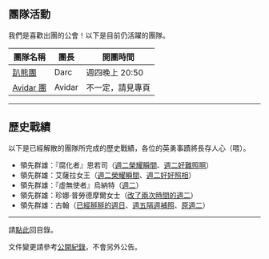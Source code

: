 ## 團隊活動

我們是喜歡出團的公會！以下是目前仍活躍的團隊。

| **團隊名稱**                | **團長** | **開團時間**   |
| -------------------------- | ------- | -------------- |
| [趴熊團](bear.html)         | Darc    | 週四晚上 20:50  |
| [Avidar 團](avidar.html) | Avidar | 不一定，請見專頁 |

---

## 歷史戰績

以下是已經解散的團隊所完成的歷史戰績，各位的英勇事蹟將長存人心（喂）。

- 領先群雄：『腐化者』恩若司（[週二榮耀瞬間](img_aotc_nzoth_tue.jpg)、[週二好難照啊](img_aotc_nzoth_tue2.jpg)）
- 領先群雄：艾薩拉女王（[週二榮耀瞬間](img_aotc_azshara_tue.jpg)、[週二好好照相](img_aotc_azshara_tue2.jpg)）
- 領先群雄：『虛無使者』烏納特（[週二](img_aotc_uunat_tue.jpg)）
- 領先群雄：珍娜‧普勞德摩爾女士（[改了兩次時間的週二](img_aotc_jaina_tue.jpg)）
- 領先群雄：古翰（[已經掰掰的週日](img_aotc_ghuun_sun.jpg)、[週五隔週補照](img_aotc_ghuun_fri.jpg)、[原週二](img_aotc_ghuun_tue.png)）

---

請[點此](index.html)回目錄。

文件變更請參考[公開紀錄](https://github.com/dalechou/badweather.tw/commits/master/raid.md)，不會另外公告。
